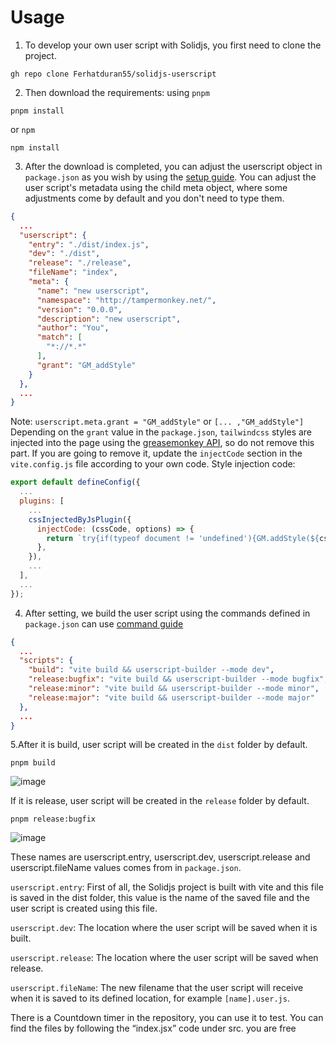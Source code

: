 # Usage
1. To develop your own user script with Solidjs, you first need to clone the project.
```
gh repo clone Ferhatduran55/solidjs-userscript
```
2. Then download the requirements:
using `pnpm`
```
pnpm install
```
or `npm`
```
npm install
```
3. After the download is completed, you can adjust the userscript object in `package.json` as you wish by using the [setup guide](https://github.com/va4ok/userscript-builder?tab=readme-ov-file#setup). You can adjust the user script's metadata using the child meta object, where some adjustments come by default and you don't need to type them.
```json package.json
{
  ...
  "userscript": {
    "entry": "./dist/index.js",
    "dev": "./dist",
    "release": "./release",
    "fileName": "index",
    "meta": {
      "name": "new userscript",
      "namespace": "http://tampermonkey.net/",
      "version": "0.0.0",
      "description": "new userscript",
      "author": "You",
      "match": [
        "*://*.*"
      ],
      "grant": "GM_addStyle"
    }
  },
  ...
}
```

Note: `userscript.meta.grant = "GM_addStyle"` or `[... ,"GM_addStyle"]` Depending on the `grant` value in the `package.json`, `tailwindcss` styles are injected into the page using the [greasemonkey API](https://www.tampermonkey.net/documentation.php#api:GM_addStyle), so do not remove this part. If you are going to remove it, update the `injectCode` section in the `vite.config.js` file according to your own code.
Style injection code:
```javascript
export default defineConfig({
  ...
  plugins: [
    ...
    cssInjectedByJsPlugin({
      injectCode: (cssCode, options) => {
        return `try{if(typeof document != 'undefined'){GM.addStyle(${cssCode});}}catch(e){console.error('vite-plugin-css-injected-by-js', e);}`;
      },
    }),
    ...
  ],
  ...
});
```
4. After setting, we build the user script using the commands defined in `package.json` can use [command guide](https://github.com/va4ok/userscript-builder?tab=readme-ov-file#setup)
```json
{
  ...
  "scripts": {
    "build": "vite build && userscript-builder --mode dev",
    "release:bugfix": "vite build && userscript-builder --mode bugfix",
    "release:minor": "vite build && userscript-builder --mode minor",
    "release:major": "vite build && userscript-builder --mode major"
  },
  ...
}
```

5.After it is build, user script will be created in the `dist` folder by default.
```
pnpm build
```
![image](https://github.com/Ferhatduran55/solidjs-userscript/assets/42141771/42c2c871-a7ce-471e-b86f-055d5cfe16ac)

If it is release, user script will be created in the `release` folder by default.
```
pnpm release:bugfix
```
![image](https://github.com/Ferhatduran55/solidjs-userscript/assets/42141771/ad20fb5e-1bc1-4246-985b-f215e4ab34f5)

These names are userscript.entry, userscript.dev, userscript.release and userscript.fileName values comes from in `package.json`.

`userscript.entry`: First of all, the Solidjs project is built with vite and this file is saved in the dist folder, this value is the name of the saved file and the user script is created using this file.

`userscript.dev`: The location where the user script will be saved when it is built.

`userscript.release`: The location where the user script will be saved when release.

`userscript.fileName`: The new filename that the user script will receive when it is saved to its defined location, for example `[name].user.js`.

There is a Countdown timer in the repository, you can use it to test.
You can find the files by following the “index.jsx” code under src.
you are free
